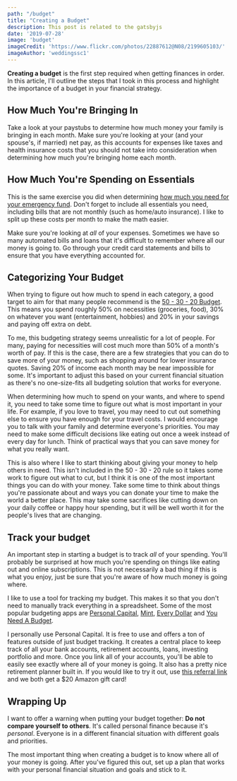 ```yaml
---
path: "/budget"
title: "Creating a Budget"
description: This post is related to the gatsbyjs
date: '2019-07-28'
image: 'budget'
imageCredit: 'https://www.flickr.com/photos/22887612@N08/2199605103/'
imageAuthor: 'weddingssc1'
---
```

**Creating a budget** is the first step required when getting finances in order. In this article, I'll outline the steps that I took in this process and highlight the importance of a budget in your financial strategy.

## How Much You're Bringing In
Take a look at your paystubs to determine how much money your family is bringing in each month. Make sure you're looking at your (and your spouse's, if married) net pay, as this accounts for expenses like taxes and health insurance costs that you should not take into consideration when determining how much you're bringing home each month.

## How Much You're Spending on Essentials
This is the same exercise you did when determining [how much you need for your emergency fund](https://moneyfornoobs.com/emergencyFund). Don't forget to include all essentials you need, including bills that are not monthly (such as home/auto insurance). I like to split up these costs per month to make the math easier.

Make sure you're looking at *all* of your expenses. Sometimes we have so many automated bills and loans that it's difficult to remember where all our money is going to. Go through your credit card statements and bills to ensure that you have everything accounted for.

## Categorizing Your Budget

When trying to figure out how much to spend in each category, a good target to aim for that many people recommend is the [50 - 30 - 20 Budget](https://www.nerdwallet.com/blog/finance/nerdwallet-budget-calculator/). This means you spend roughly 50% on necessities (groceries, food), 30% on whatever you want (entertainment, hobbies) and 20% in your savings and paying off extra on debt. 

To me, this budgeting strategy seems unrealistic for a lot of people. For many, paying for necessities will cost much more than 50% of a month's worth of pay. If this is the case, there are a few strategies that you can do to save more of your money, such as shopping around for lower insurance quotes. Saving 20% of income each month may be near impossible for some. It's important to adjust this based on your current financial situation as there's no one-size-fits all budgeting solution that works for everyone.

When determining how much to spend on your wants, and where to spend it, you need to take some time to figure out what is most important in your life. For example, if you love to travel, you may need to cut out something else to ensure you have enough for your travel costs. I would encourage you to talk with your family and determine everyone's priorities. You may need to make some difficult decisions like eating out once a week instead of every day for lunch. Think of practical ways that you can save money for what you really want.

This is also where I like to start thinking about giving your money to help others in need. This isn't included in the 50 - 30 - 20 rule so it takes some work to figure out what to cut, but I think it is one of the most important things you can do with your money. Take some time to think about things you're passionate about and ways you can donate your time to make the world a better place. This may take some sacrifices like cutting down on your daily coffee or happy hour spending, but it will be well worth it for the people's lives that are changing.

## Track your budget
An important step in starting a budget is to track *all* of your spending. You'll probably be surprised at how much you're spending on things like eating out and online subscriptions. This is not necessarily a bad thing if this is what you enjoy, just be sure that you're aware of how much money is going where.

I like to use a tool for tracking my budget. This makes it so that you don't need to manually track everything in a spreadsheet. Some of the most popular budgeting apps are [Personal Capital](https://www.personalcapital.com/), [Mint](https://www.mint.com/), [Every Dollar](https://www.everydollar.com/) and [You Need A Budget](https://www.youneedabudget.com/).

I personally use Personal Capital. It is free to use and offers a ton of features outside of just budget tracking. It creates a central place to keep track of all your bank accounts, retirement accounts, loans, investing portfolio and more. Once you link all of your accounts, you'll be able to easily see exactly where all of your money is going. It also has a pretty nice retirement planner built in. If you would like to try it out, use [this referral link](https://share.personalcapital.com/x/ELU5Zy) and we both get a $20 Amazon gift card!

## Wrapping Up
I want to offer a warning when putting your budget together: **Do not compare yourself to others**. It's called personal finance because it's *personal*. Everyone is in a different financial situation with different goals and priorities.

The most important thing when creating a budget is to know where all of your money is going. After you've figured this out, set up a plan that works with your personal financial situation and goals and stick to it.




